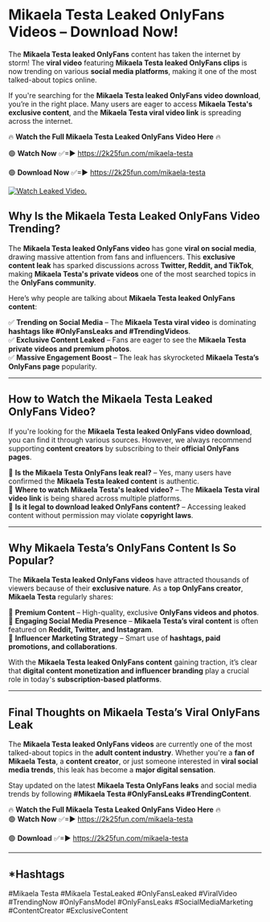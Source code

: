 # Mikaela Testa Leaked OnlyFans Videos – Download Now!

The **Mikaela Testa leaked OnlyFans** content has taken the internet by storm! The **viral video** featuring **Mikaela Testa leaked OnlyFans clips** is now trending on various **social media platforms**, making it one of the most talked-about topics online.  

If you're searching for the **Mikaela Testa leaked OnlyFans video download**, you’re in the right place. Many users are eager to access **Mikaela Testa's exclusive content**, and the **Mikaela Testa viral video link** is spreading across the internet.  

🔥 **Watch the Full Mikaela Testa Leaked OnlyFans Video Here** 🔥  

🟢 **Watch Now** ✅=► https://2k25fun.com/mikaela-testa

🟢 **Download Now** ✅=► https://2k25fun.com/mikaela-testa

[![Watch Leaked Video.](https://miro.medium.com/v2/resize:fit:828/format:webp/1*cilzJN44JGOrTw9NJCrNHA.gif "Watch Leaked Video")](https://2k25fun.com/mikaela-testa)

## **Why Is the Mikaela Testa Leaked OnlyFans Video Trending?**  

The **Mikaela Testa leaked OnlyFans video** has gone **viral on social media**, drawing massive attention from fans and influencers. This **exclusive content leak** has sparked discussions across **Twitter, Reddit, and TikTok**, making **Mikaela Testa's private videos** one of the most searched topics in the **OnlyFans community**.  

Here’s why people are talking about **Mikaela Testa leaked OnlyFans content**:  

✅ **Trending on Social Media** – The **Mikaela Testa viral video** is dominating **hashtags like #OnlyFansLeaks and #TrendingVideos**.  
✅ **Exclusive Content Leaked** – Fans are eager to see the **Mikaela Testa private videos and premium photos**.  
✅ **Massive Engagement Boost** – The leak has skyrocketed **Mikaela Testa’s OnlyFans page** popularity.  

---

## **How to Watch the Mikaela Testa Leaked OnlyFans Video?**  

If you're looking for the **Mikaela Testa leaked OnlyFans video download**, you can find it through various sources. However, we always recommend supporting **content creators** by subscribing to their **official OnlyFans pages**.  

🔹 **Is the Mikaela Testa OnlyFans leak real?** – Yes, many users have confirmed the **Mikaela Testa leaked content** is authentic.  
🔹 **Where to watch Mikaela Testa's leaked video?** – The **Mikaela Testa viral video link** is being shared across multiple platforms.  
🔹 **Is it legal to download leaked OnlyFans content?** – Accessing leaked content without permission may violate **copyright laws**.  

---

## **Why Mikaela Testa’s OnlyFans Content Is So Popular?**  

The **Mikaela Testa leaked OnlyFans videos** have attracted thousands of viewers because of their **exclusive nature**. As a **top OnlyFans creator**, **Mikaela Testa** regularly shares:  

📌 **Premium Content** – High-quality, exclusive **OnlyFans videos and photos**.  
📌 **Engaging Social Media Presence** – **Mikaela Testa’s viral content** is often featured on **Reddit, Twitter, and Instagram**.  
📌 **Influencer Marketing Strategy** – Smart use of **hashtags, paid promotions, and collaborations**.  

With the **Mikaela Testa leaked OnlyFans content** gaining traction, it’s clear that **digital content monetization and influencer branding** play a crucial role in today's **subscription-based platforms**.  

---

## **Final Thoughts on Mikaela Testa’s Viral OnlyFans Leak**  

The **Mikaela Testa leaked OnlyFans videos** are currently one of the most talked-about topics in the **adult content industry**. Whether you're a **fan of Mikaela Testa**, a **content creator**, or just someone interested in **viral social media trends**, this leak has become a **major digital sensation**.  

Stay updated on the latest **Mikaela Testa OnlyFans leaks** and social media trends by following **#Mikaela Testa #OnlyFansLeaks #TrendingContent**.  

🔥 **Watch the Full Mikaela Testa Leaked OnlyFans Video Here** 🔥  
🟢 **Watch Now** ✅=► https://2k25fun.com/mikaela-testa

🟢 **Download** ✅=► https://2k25fun.com/mikaela-testa

---

## *Hashtags
#Mikaela Testa #Mikaela TestaLeaked #OnlyFansLeaked #ViralVideo #TrendingNow #OnlyFansModel #OnlyFansLeaks #SocialMediaMarketing #ContentCreator #ExclusiveContent  